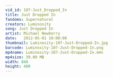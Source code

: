 ```yaml
---
vid_id: 107-Just_Dropped_In
title: Just Dropped In
fandoms: Supernatural
creators: Luminosity
song: Just Dropped In
artist: Michael Newberry
date:   2012-05-01 10:00:00
thumbnail: Luminosity-107-Just-Dropped-In.jpg
barcode: Luminosity-107-Just-Dropped-In.png
mp4name: Luminosity-107-Just-Dropped-In.m4v
mp4size: 39.09 MB
width: 848
height: 480
---
```



  